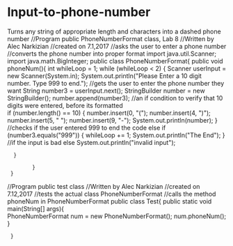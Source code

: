 # Input-to-phone-number
Turns any string of appropriate length and characters into a dashed phone number
//Program public PhoneNumberFormat class, Lab 8
//Written by Alec Narkizian
//created on 7.1,2017
//asks the user to enter a phone number
//converts the phone number into proper format
import java.util.Scanner;
import java.math.BigInteger;
public class PhoneNumberFormat{
   public void phoneNum(){
         int whileLoop = 1;
     while (whileLoop < 2)
     {
       Scanner userInput = new Scanner(System.in);
        System.out.println("Please Enter a 10 digit number. Type 999 to end.");
        //gets the user to enter the phone number they want
        String number3 = userInput.next();
        StringBuilder number = new StringBuilder();
        number.append(number3);
        //an if condition to verify that 10 digits were entered, before its formatted   
         if (number.length() == 10)
         {
            number.insert(0, "(");
            number.insert(4, ")");
            number.insert(5, " ");
            number.insert(9, "-");
            System.out.println(number);
            }
            //checks if the user entered 999 to end the code
         else if (number3.equals("999"))
         {
            whileLoop += 1;
            System.out.println("The End");
            }
            //if the input is bad
          else
            System.out.println("invalid input");

      }
      
            }
     }
     
     
//Program public test class
//Written by Alec Narkizian
//created on 7.12,2017
//tests the actual class PhoneNumberFormat
//calls the method phoneNum in PhoneNumberFormat 
public class Test{
   public static void main(String[] args){   
      PhoneNumberFormat num = new PhoneNumberFormat();
      num.phoneNum();
      }
      
     }
